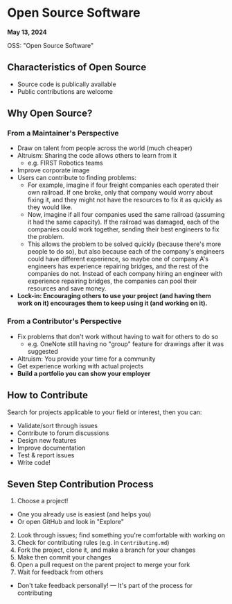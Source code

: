 # Open Source Software
**May 13, 2024**

OSS: "Open Source Software"

## Characteristics of Open Source
* Source code is publically available
* Public contributions are welcome

## Why Open Source?
### From a Maintainer's Perspective
* Draw on talent from people across the world (much cheaper)
* Altruism: Sharing the code allows others to learn from it
  * e.g. FIRST Robotics teams
* Improve corporate image
* Users can contribute to finding problems:
  * For example, imagine if four freight companies each operated their own railroad. If one broke, only that company would worry about fixing it, and they might not have the resources to fix it as quickly as they would like.
  * Now, imagine if all four companies used the same railroad (assuming it had the same capacity). If the railroad was damaged, each of the companies could work together, sending their best engineers to fix the problem.
  * This allows the problem to be solved quickly (because there's more people to do so), but also because each of the company's engineers could have different experience, so maybe one of company A's engineers has experience repairing bridges, and the rest of the companies do not. Instead of each company hiring an engineer with experience repairing bridges, the companies can pool their resources and save money.
* **Lock-in: Encouraging others to use your project (and having them work on it) encourages them to keep using it (and working on it).**

### From a Contributor's Perspective
* Fix problems that don't work without having to wait for others to do so
  * e.g. OneNote still having no "group" feature for drawings after it was suggested
* Altruism: You provide your time for a community
* Get experience working with actual projects
* **Build a portfolio you can show your employer**

## How to Contribute
Search for projects applicable to your field or interest, then you can:
* Validate/sort through issues
* Contribute to forum discussions
* Design new features
* Improve documentation
* Test & report issues
* Write code!

## Seven Step Contribution Process
1. Choose a project!
  * One you already use is easiest (and helps you)
  * Or open GitHub and look in "Explore"
2. Look through issues; find something you're comfortable with working on
3. Check for contributing rules (e.g. in `Contributing.md`)
4. Fork the project, clone it, and make a branch for your changes
5. Make then commit your changes
6. Open a pull request on the parent project to merge your fork
7. Wait for feedback from others
  * Don't take feedback personally! — It's part of the process for contributing